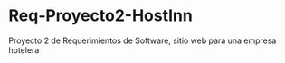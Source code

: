 # Req-Proyecto2-HostInn
Proyecto 2 de Requerimientos de Software, sitio web para una empresa hotelera
